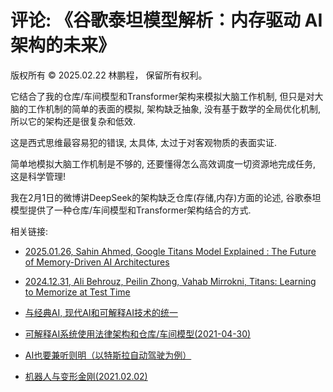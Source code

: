 # 评论: 《谷歌泰坦模型解析：内存驱动 AI 架构的未来》

版权所有 © 2025.02.22 林鹏程， 保留所有权利。

它结合了我的仓库/车间模型和Transformer架构来模拟大脑工作机制, 
但只是对大脑的工作机制的简单的表面的模拟, 架构缺乏抽象,
没有基于数学的全局优化机制, 所以它的架构还是很复杂和低效. 

这是西式思维最容易犯的错误, 太具体, 太过于对客观物质的表面实证.

简单地模拟大脑工作机制是不够的, 还要懂得怎么高效调度一切资源地完成任务, 这是科学管理!

我在2月1日的微博讲DeepSeek的架构缺乏仓库(存储,内存)方面的论述, 
谷歌泰坦模型提供了一种仓库/车间模型和Transformer架构结合的方式.

相关链接:

- [2025.01.26, Sahin Ahmed, Google Titans Model Explained : The Future of Memory-Driven AI Architectures](https://medium.com/@sahin.samia/google-titans-model-explained-the-future-of-memory-driven-ai-architectures-109ed6b4a7d8)

- [2024.12.31, Ali Behrouz, Peilin Zhong, Vahab Mirrokni, Titans: Learning to Memorize at Test Time](https://arxiv.org/abs/2501.00663)

- [与经典AI, 现代AI和可解释AI技术的统一](https://github.com/linpengcheng/PurefunctionPipelineDataflow/blob/master/Readme_Chinese.md#%E4%B8%8E%E7%BB%8F%E5%85%B8AI%E5%92%8C%E7%8E%B0%E4%BB%A3AI%E5%92%8C%E5%8F%AF%E8%A7%A3%E9%87%8AAI%E6%8A%80%E6%9C%AF%E7%9A%84%E7%BB%9F%E4%B8%80)

- [可解释AI系统使用法律架构和仓库/车间模型(2021-04-30)](https://github.com/linpengcheng/PurefunctionPipelineDataflow/blob/master/Readme_Chinese.md#%E5%8F%AF%E8%A7%A3%E9%87%8AAI%E7%B3%BB%E7%BB%9F)

- [AI也要兼听则明（以特斯拉自动驾驶为例）](https://github.com/linpengcheng/PurefunctionPipelineDataflow/blob/master/doc/hybrid_AI.md)

- [机器人与变形金刚(2021.02.02)](https://github.com/linpengcheng/PurefunctionPipelineDataflow/blob/master/Readme_Chinese.md#%E6%9C%BA%E5%99%A8%E4%BA%BA%E4%B8%8E%E5%8F%98%E5%BD%A2%E9%87%91%E5%88%9A)
